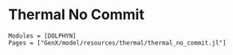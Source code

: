 # Thermal No Commit
```@autodocs
Modules = [DOLPHYN]
Pages = ["GenX/model/resources/thermal/thermal_no_commit.jl"]
```
